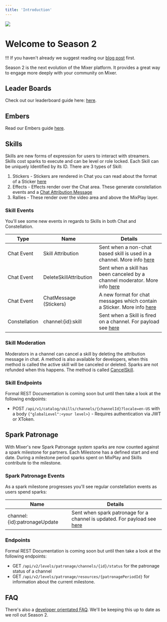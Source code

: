 ```yaml
---
title: 'Introduction'
---
```


![](https://static.mixer.com/img/design/ui/ftue-modal/season-2-logo.png?classes=centered)
# Welcome to Season 2

!!! If you haven't already we suggest reading our [blog post](https://blog.mixer.com) first.

Season 2 is the next evolution of the Mixer platform. It provides a great way to engage more deeply with your community on Mixer.

## Leader Boards

Check out our leaderboard guide here: [here](/guides/season2/leaderboards).

## Embers

Read our Embers guide [here](/guides/season2/embers).

## Skills

Skills are new forms of expression for users to interact with streamers. Skills cost sparks to execute and can be level or role locked. Each Skill can be uniquely Identified by its ID. There are 3 types of Skill:

1. Stickers - Stickers are rendered in Chat you can read about the format of a Sticker [here](/reference/chat/events/chatmessage#skill)
2. Effects - Effects render over the Chat area. These generate constellation events and a [Chat Attribution Message](/reference/chat/events/skillattribution)
3. Rallies - These render over the video area and above the MixPlay layer.

### Skill Events

You'll see some new events in regards to Skills in both Chat and Constellation.

| Type       | Name                   | Details                                                                            |
| ---------- | ---------------------- | ---------------------------------------------------------------------------------- |
| Chat Event | Skill Attribution      | Sent when a non-chat based skill is used in a channel. More info [here](/reference/chat/events/skillattribution)      |
| Chat Event | DeleteSkillAttribution | Sent when a skill has been canceled by a channel moderator. More info [here](/reference/chat/events/deleteskillatribution) |
| Chat Event | ChatMessage (Stickers) | A new format for chat messages which contain a Sticker. More info [here](/reference/chat/events/chatmessage#skill)     |
| Constellation | channel:{id}:skill  | Sent when a Skill is fired on a channel. For payload see [here](/reference/constellation/events/live/channel%20skill)|


### Skill Moderation

Moderators in a channel can cancel a skill by deleting the attribution message in chat. A method is also available for developers, when this method is called the active skill will be canceled or deleted. Sparks are not refunded when this happens. The method is called [CancelSkill](/reference/chat/methods/cancelskill).


### Skill Endpoints
Formal REST Documentation is coming soon but until then take a look at the following endpoints:
- POST `/api/v1/catalog/skills/channels/{channelId}?locale=en-US` with a body `{"globalLevel":<your level>}`  - Requires authentication via JWT or XToken.

## Spark Patronage

With Mixer's new Spark Patronage system sparks are now counted against a spark milestone for partners. Each Milestone has a defined start and end date. During a milestone period sparks spent on MixPlay and Skills contribute to the milestone.

### Spark Patronage Events

As a spark milestone progresses you'll see regular constellation events as users spend sparks:

| Name                   | Details                                                                            |
| ---------------------- | ---------------------------------------------------------------------------------- |
| channel:{id}:patronageUpdate| Sent when spark patronage for a channel is updated. For payload see [here](/reference/constellation/events/live/patronage%20update)|


### Endpoints

Formal REST Documentation is coming soon but until then take a look at the following endpoints:
- GET `/api/v2/levels/patronage/channels/{id}/status` for the patronage status of a channel
- GET `/api/v2/levels/patronage/resources/{patronagePeriodId}` for information about the current milestone.

## FAQ

There's also a [developer orientated FAQ](/guides/season2/faq). We'll be keeping this up to date as we roll out Season 2.



